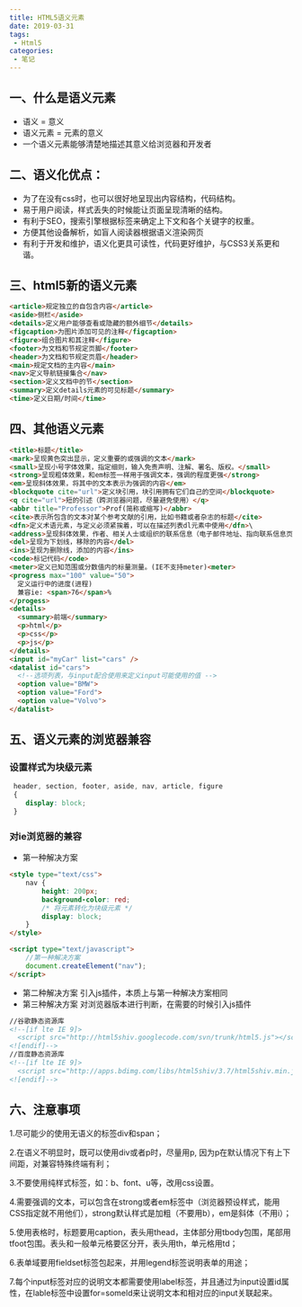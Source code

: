 ```yaml
---
title: HTML5语义元素
date: 2019-03-31
tags:
 - Html5
categories:
 - 笔记
---
```


## 一、什么是语义元素

- 语义 = 意义
- 语义元素 = 元素的意义
- 一个语义元素能够清楚地描述其意义给浏览器和开发者

##  二、语义化优点：

- 为了在没有css时，也可以很好地呈现出内容结构，代码结构。
- 易于用户阅读，样式丢失的时候能让页面呈现清晰的结构。
- 有利于SEO，搜索引擎根据标签来确定上下文和各个关键字的权重。
- 方便其他设备解析，如盲人阅读器根据语义渲染网页
- 有利于开发和维护，语义化更具可读性，代码更好维护，与CSS3关系更和谐。

## 三、html5新的语义元素

``` html
<article>规定独立的自包含内容</article>
<aside>侧栏</aside>
<details>定义用户能够查看或隐藏的额外细节</details>
<figcaption>为图片添加可见的注释</figcaption>
<figure>组合图片和其注释</figure>
<footer>为文档和节规定页脚</footer>
<header>为文档和节规定页眉</header>
<main>规定文档的主内容</main>
<nav>定义导航链接集合</nav>
<section>定义文档中的节</section>
<summary>定义details元素的可见标题</summary>
<time>定义日期/时间</time>
```
## 四、其他语义元素
```html
<title>标题</title>
<mark>呈现黄色突出显示，定义重要的或强调的文本</mark>
<small>呈现小号字体效果，指定细则，输入免责声明、注解、署名、版权。</small>
<strong>呈现粗体效果，和em标签一样用于强调文本，强调的程度更强</strong>
<em>呈现斜体效果，将其中的文本表示为强调的内容</em>
<blockquote cite="url">定义块引用，块引用拥有它们自己的空间</blockquote>
<q cite="url">短的引述（跨浏览器问题，尽量避免使用）</q>
<abbr title="Professor">Prof(简称或缩写)</abbr>
<cite>表示所包含的文本对某个参考文献的引用，比如书籍或者杂志的标题</cite>
<dfn>定义术语元素，与定义必须紧挨着，可以在描述列表dl元素中使用</dfn>\
<address>呈现斜体效果，作者、相关人士或组织的联系信息（电子邮件地址、指向联系信息页的链接）</address>
<del>呈现为下划线，移除的内容</del>
<ins>呈现为删除线，添加的内容</ins>
<code>标记代码</code>
<meter>定义已知范围或分数值内的标量测量。(IE不支持meter)<meter>
<progress max="100" value="50">
  定义运行中的进度(进程)
  兼容ie: <span>76</span>% 
</progess>
<details>
  <summary>前端</summary>
  <p>html</p>
  <p>css</p>
  <p>js</p>
</details>
<input id="myCar" list="cars" />
<datalist id="cars">
  <!--选项列表，与input配合使用来定义input可能使用的值 -->
  <option value="BMW">
  <option value="Ford">
  <option value="Volvo">
</datalist>
```

## 五、语义元素的浏览器兼容

### 设置样式为块级元素
```css
 header, section, footer, aside, nav, article, figure
 { 
 	display: block; 
 } 
```
### 对ie浏览器的兼容
- 第一种解决方案
```html
<style type="text/css">
	nav {
		height: 200px;
		background-color: red;
		/* 将元素转化为块级元素 */
		display: block;
	}
</style>

<script type="text/javascript">
	//第一种解决方案
	document.createElement("nav");
</script>
```
- 第二种解决方案
引入js插件，本质上与第一种解决方案相同
- 第三种解决方案
对浏览器版本进行判断，在需要的时候引入js插件

```html
//谷歌静态资源库
<!--[if lte IE 9]>
  <script src="http://html5shiv.googlecode.com/svn/trunk/html5.js"></script>
<![endif]-->
//百度静态资源库
<!--[if lte IE 9]>
  <script src="http://apps.bdimg.com/libs/html5shiv/3.7/html5shiv.min.js"></script>
<![endif]-->
```

## 六、注意事项
1.尽可能少的使用无语义的标签div和span；

2.在语义不明显时，既可以使用div或者p时，尽量用p, 因为p在默认情况下有上下间距，对兼容特殊终端有利；

3.不要使用纯样式标签，如：b、font、u等，改用css设置。

4.需要强调的文本，可以包含在strong或者em标签中（浏览器预设样式，能用CSS指定就不用他们），strong默认样式是加粗（不要用b），em是斜体（不用i）；

5.使用表格时，标题要用caption，表头用thead，主体部分用tbody包围，尾部用tfoot包围。表头和一般单元格要区分开，表头用th，单元格用td；

6.表单域要用fieldset标签包起来，并用legend标签说明表单的用途；

7.每个input标签对应的说明文本都需要使用label标签，并且通过为input设置id属性，在lable标签中设置for=someld来让说明文本和相对应的input关联起来。
